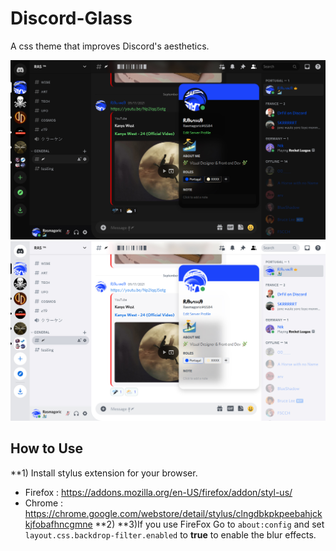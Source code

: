 # Discord-Glass
A css theme that improves Discord's aesthetics.

![Screenshot](Dark.jpg)
![Screenshot](Light.jpg)

## How to Use


**1) Install stylus extension for your browser.
- Firefox : https://addons.mozilla.org/en-US/firefox/addon/styl-us/
- Chrome : https://chrome.google.com/webstore/detail/stylus/clngdbkpkpeebahjckkjfobafhncgmne
**2)
**3)If you use FireFox Go to `about:config` and set `layout.css.backdrop-filter.enabled` to **true** to enable the blur effects.
